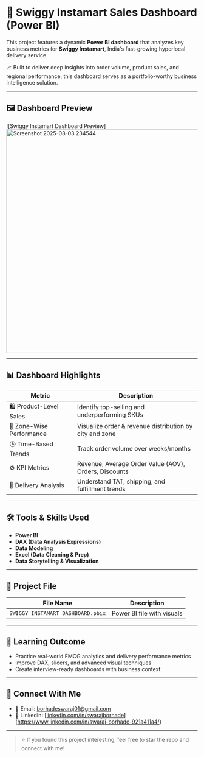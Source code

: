 # 🛒 Swiggy Instamart Sales Dashboard (Power BI)

This project features a dynamic **Power BI dashboard** that analyzes key business metrics for **Swiggy Instamart**, India's fast-growing hyperlocal delivery service.

📈 Built to deliver deep insights into order volume, product sales, and regional performance, this dashboard serves as a portfolio-worthy business intelligence solution.

---

## 🖼️ Dashboard Preview

![Swiggy Instamart Dashboard Preview]<img width="1015" height="588" alt="Screenshot 2025-08-03 234544" src="https://github.com/user-attachments/assets/1164401a-5674-411d-896c-17a39282b65a" />


---

## 📊 Dashboard Highlights

| Metric | Description |
|--------|-------------|
| 🛍️ Product-Level Sales | Identify top-selling and underperforming SKUs |
| 📍 Zone-Wise Performance | Visualize order & revenue distribution by city and zone |
| 🕒 Time-Based Trends | Track order volume over weeks/months |
| ⚙️ KPI Metrics | Revenue, Average Order Value (AOV), Orders, Discounts |
| 🚚 Delivery Analysis | Understand TAT, shipping, and fulfillment trends |

---

## 🛠 Tools & Skills Used

- **Power BI**
- **DAX (Data Analysis Expressions)**
- **Data Modeling**
- **Excel (Data Cleaning & Prep)**
- **Data Storytelling & Visualization**

---

## 📁 Project File

| File Name                            | Description                  |
|-------------------------------------|------------------------------|
| `SWIGGY INSTAMART DASHBOARD.pbix`   | Power BI file with visuals   |

---

## 🧠 Learning Outcome

- Practice real-world FMCG analytics and delivery performance metrics
- Improve DAX, slicers, and advanced visual techniques
- Create interview-ready dashboards with business context

---

## 🔗 Connect With Me

- 📧 Email: borhadeswaraj01@gmail.com  
- 💼 LinkedIn: [[linkedin.com/in/swarajborhade](https://www.linkedin.com/in/swarajborhade)](https://www.linkedin.com/in/swaraj-borhade-921a411a4/)

---

> ⭐ If you found this project interesting, feel free to star the repo and connect with me!
